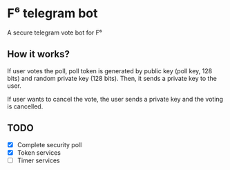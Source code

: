 # F⁶ telegram bot
A secure telegram vote bot for F⁶ 

## How it works?
If user votes the poll, poll token is generated by public key (poll key, 128 bits) and random private key (128 bits).
Then, it sends a private key to the user.

If user wants to cancel the vote, the user sends a private key and the voting is cancelled.

## TODO
- [x] Complete security poll
- [x] Token services
- [ ] Timer services
